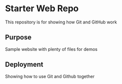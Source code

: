 # Starter Web Repo

This repository is for showing how Git and GitHub work

## Purpose

Sample website with plenty of files for demos

## Deployment

Showing how to use Git and Github together